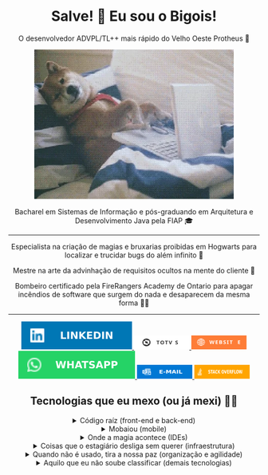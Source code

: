 <h1 align="center">Salve! 🤙 Eu sou o Bigois!</h1>
<div align="center">
    <p title="Sim! É isso mesmo o que você está lendo 😂">
        O desenvolvedor ADVPL/TL++ mais rápido do Velho Oeste Protheus 🤠
    </p>
    <img src="gifs/dog-dev.webp">
    <p>Bacharel em Sistemas de Informação e pós-graduando em Arquitetura e Desenvolvimento Java pela FIAP 🎓</p>
    <hr>
    <p>Especialista na criação de magias e bruxarias proibidas em Hogwarts para localizar e trucidar bugs do além infinito 🧙</p>
    <p>Mestre na arte da advinhação de requisitos ocultos na mente do cliente 🔮</p>
    <p>Bombeiro certificado pela FireRangers Academy de Ontario para apagar incêndios de software que surgem do nada e desaparecem da mesma forma 👨‍🚒</p>
    <hr>
</div>
<div align="center">
    <a href="https://linkedin.com/in/bigois" target="_blank">
        <img title="Me adiciona lá nas suas conexões 😉" src="badges\linkedin.svg">
    </a>
    <a href="https://devforum.totvs.com.br/users/1300/guilherme-bigois" target="_blank">
        <img title="Veja minhas respostas e classificação na comunidade TOTVS DevForum 🤓" width="111px" height="28px" src="badges\totvs.svg">
    </a>
    <a href="https://bigois.com" target="_blank">
        <img title="Acesse meu blog para ver minhas postagens 📰" width="111px" height="28px" src="badges\website.svg">
    </a>
    <a href="https://api.whatsapp.com/send?phone=5511954226844" target="_blank">
        <img title="Precisa fazer alguma pergunta pessoal? Me chama no WhatApp! 📳" src="badges\whatsapp.svg">
    </a>
    <a href="mailto:guilhermebigois@outlook.com" target="_blank">
        <img title="Quer contratar meus serviços? Me manda um e-mail aí! 📨" width="111px" height="28px" src="badges/email.svg">
    </a>
    <a href="https://pt.stackoverflow.com/users/78805/guilherme-bigois" target="_blank">
        <img title="Veja minhas respostas e classificação incrível Stack Overflow 🤓" width="111px" height="28px" src="badges\stackoverflow.svg">
    </a>
</div>
<h2 align="center">Tecnologias que eu mexo (ou já mexi) 👨‍💻</h2>
<div align="center">
    <details>
        <summary>Código raíz (front-end e back-end)</summary>
        <img title="ADVPL/TL++" width="40px" height="40px" src="images/code/totvs.svg">
        <img title="Java" width="40px" height="40px" src="images/code/java.svg">
        <img title="Python" width="40px" height="40px" src="images/code/python.svg">
        <img title="HTML5" width="40px" height="40px" src="images/code/html.svg">
        <img title="CSS3" width="40px" height="40px" src="images/code/css.svg">
        <img title="JavaScript" width="40px" height="40px" src="images/code/javascript.svg">
        <img title="PL/SQL" width="40px" height="40px" src="images/code/plsql.webp">
        <img title="Wordpress" width="40px" height="40px" src="images/code/wordpress.svg">
        <img title="Flask" width="40px" height="40px" src="images/code/flask.svg">
        <img title="Selenium" width="40px" height="40px" src="images/code/selenium.svg">
        <img title="NodeJS" width="40px" height="40px" src="images/code/nodejs.svg">
        <img title="Apache NiFi" width="40px" height="40px" src="images/code/nifi.svg">
    </details>
    <details>
        <summary>Mobaiou (mobile)</summary>
        <img title="Android" width="40px" height="40px" src="images/mobile/android.svg">
        <img title="Swift" width="40px" height="40px" src="images/mobile/swift.svg">
        <img title="Xamarin" width="40px" height="40px" src="images/mobile/xamarin.svg">
        <img title="Appium" width="40px" height="40px" src="images/mobile/appium.svg">
    </details>
    <details>
        <summary>Onde a magia acontece (IDEs)</summary>
        <img title="VS Code" width="40px" height="40px" src="images/ide/vscode.svg">
        <img title="PyCharm" width="40px" height="40px" src="images/ide/pycharm.svg">
        <img title="Eclipse" width="40px" height="40px" src="images/ide/eclipse.svg">
        <img title="Netbeans" width="40px" height="40px" src="images/ide/netbeans.svg">
        <img title="Visual Studio" width="40px" height="40px" src="images/ide/visual-studio.svg">
        <img title="Arduino" width="40px" height="40px" src="images/ide/arduino.svg">
        <img title="IntelliJ" width="40px" height="40px" src="images/ide/intellij.svg">
    </details>
    <details>
        <summary>Coisas que o estagiário desliga sem querer (infraestrutura)</summary>
        <img title="Windows" width="40px" height="40px" src="images/infra/windows.svg">
        <img title="Ubuntu" width="40px" height="40px" src="images/infra/ubuntu.svg">
        <img title="Debian" width="40px" height="40px" src="images/infra/debian.svg">
        <img title="Docker" width="40px" height="40px" src="images/infra/docker.svg">
        <img title="Amazon Web Services (AWS)" width="40px" height="40px" src="images/infra/aws.svg">
        <img title="Google Cloud Platform (GCP)" width="40px" height="40px" src="images/infra/gcp.svg">
        <img title="Microsoft SQL Server (MSSQL)" width="40px" height="40px" src="images/infra/mssql.svg">
        <img title="Oracle 12c" width="40px" height="40px" src="images/infra/oracle.svg">
        <img title="MySQL" width="40px" height="40px" src="images/infra/mysql.svg">
        <img title="PostgreSQL" width="40px" height="40px" src="images/infra/postgresql.svg">
        <img title="Terraform" width="40px" height="40px" src="images/infra/terraform.svg">
    </details>
    <details>
        <summary>Quando não é usado, tira a nossa paz (organização e agilidade)</summary>
        <img title="Git" width="40px" height="40px" src="images/agile/git.svg">
        <img title="GitHub" width="40px" height="40px" src="images/agile/github.svg">
        <img title="Bitbucket" width="40px" height="40px" src="images/agile/bitbucket.svg">
        <img title="Jira" width="40px" height="40px" src="images/agile/jira.svg">
        <img title="Confluence" width="40px" height="40px" src="images/agile/confluence.svg">
        <img title="Slack" width="40px" height="40px" src="images/agile/slack.svg">
        <img title="Trello" width="40px" height="40px" src="images/agile/trello.svg">
        <img title="Notion" width="40px" height="40px" src="images/agile/notion.svg">
        <img title="Zendesk" width="40px" height="40px" src="images/agile/zendesk.svg">
        <img title="Miro" width="40px" height="40px" src="images/agile/miro.svg">
        <img title="Draw.io" width="40px" height="40px" src="images/agile/drawio.svg">
    </details>
    <details>
        <summary>Aquilo que eu não soube classificar (demais tecnologias)</summary>
        <img title="Postman" width="40px" height="40px" src="images/etc/postman.svg">
        <img title="Adobe Illustrator" width="40px" height="40px" src="images/etc/illustrator.svg">
        <img title="Microsoft Office" width="40px" height="40px" src="images/etc/office.svg">
        <img title="Power BI" width="40px" height="40px" src="images/etc/pbi.png">
    </details>
<div>
